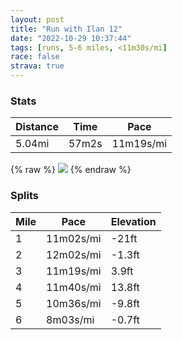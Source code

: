 ```yaml
---
layout: post
title: "Run with Ilan 12"
date: "2022-10-29 10:37:44"
tags: [runs, 5-6 miles, <11m30s/mi]
race: false
strava: true
---
```


### Stats

| Distance | Time | Pace |
|----------|------|------|
|5.04mi|57m2s|11m19s/mi|

{% raw %}
<img src='https://maps.googleapis.com/maps/api/staticmap?maptype=roadmap&path=enc:whwwFd~sbMW@[A?FJLACGIBJFGJ?NBDDBPKf@IpAAt@HbATjAB\Lx@@r@A@?Ch@Nj@ZFA@PDKRGFBDTA`@CPk@pBSdA_@vA]~@]nA_@pBYz@DA\N`@Rr@p@xAx@jAv@|Ar@FF^R`@VN\RHFFd@TlAp@\ZTf@^L\DhA`@n@Dt@Rb@VfAXtAh@t@R`ACV@\Eb@AVLVBZGh@HLFj@^`@JVKh@]RAp@BFDN@FiACe@Jc@DCNEZBj@Qv@_@v@EXDFAFGDQRGLDz@BZFd@DPO^RPDTE^HtAf@`@BXA^ObAPb@PTd@h@j@t@Vn@SnAYlACVDJZNNZPLj@Zh@L?n@RdDZ~Bb@bA^l@PbAb@p@PXPb@H`FZbCBhAHZ?VDp@DlA?`@Ch@D`@FnDJl@Fd@?d@Hb@@l@Nd@BtC@dCNjA@pAJV?FCfA?^F^?XJdAF^AZH\C`@HX?hAJf@LtAHNC~@?n@Dv@@`@ChADjD\fATdAL\@j@Jl@D`@Jd@HhDVTAV@`@PtDf@J?n@Hb@JbA^J@^PpAXlBIpAHrAN~@Th@@ZN?BBXGXGhCIVNt@GZDFNf@M|@Eh@WbBWzB@HFJfBLjAN`CN|@Pf@AvALPDd@BZL`ADTR\PZDNIJ?jBHl@LbAXRm@HGFW@m@b@eA@OCEA@BB`@BVRVD`AEVKj@FHBb@T@B?r@EZQh@Cr@@`@JNd@P`@Ab@Ed@?pAj@RPFAr@Bn@\\FXE\Fp@NHADC@EAESAGDWBQE_@WOAe@Bg@KQGk@Ek@]MDYAQFaBc@UOYUIM?SMs@BUB{@XU@MMIm@Eg@@IDOGIVADGBMJGLE?c@YWBY\Mf@ONCVE@I^KRc@OWCaBHUH]Ge@JMGWG]Ug@WkA]eAQ}@Y[A[?}ASk@Ai@IY@]GuAOi@KEECQAg@LaDFo@@s@BMCQB_@H[Hk@FyAAm@HiAJ[HE\Ch@F&key=AIzaSyC1MId7bFpkLXNAaYhBSTb8jLyiSqzbDtM&size=800x800&markers=color:yellow|label:S|40.75676,-73.99923&markers=color:green|label:F|40.71782,-74.01314999999998'>
{% endraw %}

### Splits

| Mile | Pace | Elevation |
|------|------|-----------|
|1|11m02s/mi|-21ft|
|2|12m02s/mi|-1.3ft|
|3|11m19s/mi|3.9ft|
|4|11m40s/mi|13.8ft|
|5|10m36s/mi|-9.8ft|
|6|8m03s/mi|-0.7ft|

